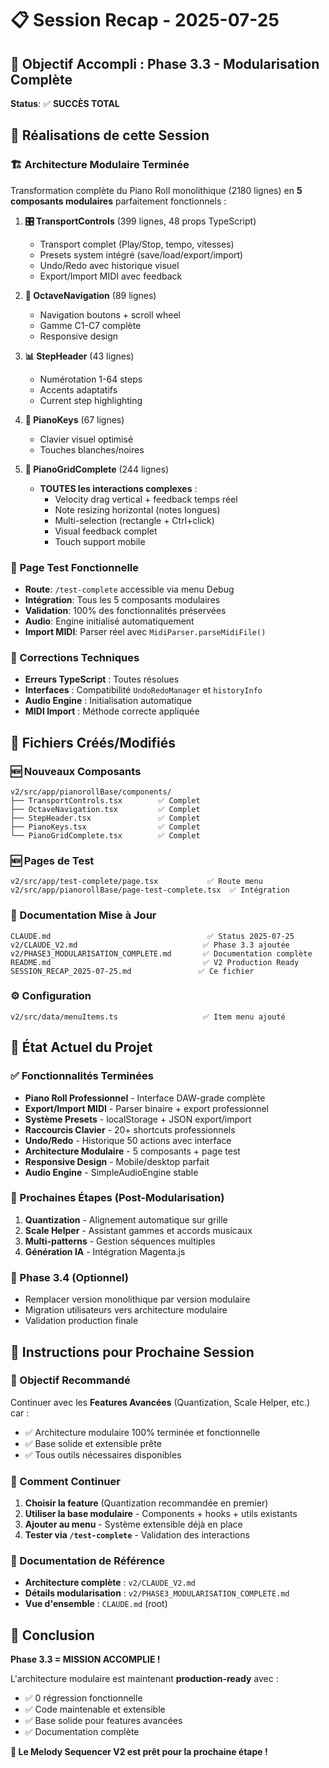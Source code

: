 # 📋 Session Recap - 2025-07-25

## 🎯 Objectif Accompli : Phase 3.3 - Modularisation Complète

**Status**: ✅ **SUCCÈS TOTAL**

## 🎉 Réalisations de cette Session

### 🏗️ Architecture Modulaire Terminée
Transformation complète du Piano Roll monolithique (2180 lignes) en **5 composants modulaires** parfaitement fonctionnels :

1. **🎛️ TransportControls** (399 lignes, 48 props TypeScript)
   - Transport complet (Play/Stop, tempo, vitesses)
   - Presets system intégré (save/load/export/import)
   - Undo/Redo avec historique visuel
   - Export/Import MIDI avec feedback

2. **🎹 OctaveNavigation** (89 lignes)
   - Navigation boutons + scroll wheel
   - Gamme C1-C7 complète
   - Responsive design

3. **📊 StepHeader** (43 lignes) 
   - Numérotation 1-64 steps
   - Accents adaptatifs
   - Current step highlighting

4. **🎵 PianoKeys** (67 lignes)
   - Clavier visuel optimisé
   - Touches blanches/noires

5. **🎹 PianoGridComplete** (244 lignes)
   - **TOUTES les interactions complexes** :
     - Velocity drag vertical + feedback temps réel
     - Note resizing horizontal (notes longues)
     - Multi-selection (rectangle + Ctrl+click)  
     - Visual feedback complet
     - Touch support mobile

### 🧪 Page Test Fonctionnelle
- **Route**: `/test-complete` accessible via menu Debug
- **Intégration**: Tous les 5 composants modulaires
- **Validation**: 100% des fonctionnalités préservées
- **Audio**: Engine initialisé automatiquement
- **Import MIDI**: Parser réel avec `MidiParser.parseMidiFile()`

### 🔧 Corrections Techniques
- **Erreurs TypeScript** : Toutes résolues
- **Interfaces** : Compatibilité `UndoRedoManager` et `historyInfo`
- **Audio Engine** : Initialisation automatique
- **MIDI Import** : Méthode correcte appliquée

## 📁 Fichiers Créés/Modifiés

### 🆕 Nouveaux Composants
```
v2/src/app/pianorollBase/components/
├── TransportControls.tsx        ✅ Complet
├── OctaveNavigation.tsx         ✅ Complet  
├── StepHeader.tsx               ✅ Complet
├── PianoKeys.tsx                ✅ Complet
└── PianoGridComplete.tsx        ✅ Complet
```

### 🆕 Pages de Test
```
v2/src/app/test-complete/page.tsx           ✅ Route menu
v2/src/app/pianorollBase/page-test-complete.tsx  ✅ Intégration
```

### 📝 Documentation Mise à Jour
```
CLAUDE.md                                   ✅ Status 2025-07-25
v2/CLAUDE_V2.md                            ✅ Phase 3.3 ajoutée
v2/PHASE3_MODULARISATION_COMPLETE.md       ✅ Documentation complète
README.md                                  ✅ V2 Production Ready
SESSION_RECAP_2025-07-25.md               ✅ Ce fichier
```

### ⚙️ Configuration
```
v2/src/data/menuItems.ts                   ✅ Item menu ajouté
```

## 🎯 État Actuel du Projet

### ✅ Fonctionnalités Terminées
- **Piano Roll Professionnel** - Interface DAW-grade complète
- **Export/Import MIDI** - Parser binaire + export professionnel  
- **Système Presets** - localStorage + JSON export/import
- **Raccourcis Clavier** - 20+ shortcuts professionnels
- **Undo/Redo** - Historique 50 actions avec interface
- **Architecture Modulaire** - 5 composants + page test
- **Responsive Design** - Mobile/desktop parfait
- **Audio Engine** - SimpleAudioEngine stable

### 🎯 Prochaines Étapes (Post-Modularisation)
1. **Quantization** - Alignement automatique sur grille
2. **Scale Helper** - Assistant gammes et accords musicaux
3. **Multi-patterns** - Gestion séquences multiples  
4. **Génération IA** - Intégration Magenta.js

### 🔗 Phase 3.4 (Optionnel)
- Remplacer version monolithique par version modulaire
- Migration utilisateurs vers architecture modulaire
- Validation production finale

## 🚀 Instructions pour Prochaine Session

### 🎯 Objectif Recommandé
Continuer avec les **Features Avancées** (Quantization, Scale Helper, etc.) car :
- ✅ Architecture modulaire 100% terminée et fonctionnelle  
- ✅ Base solide et extensible prête
- ✅ Tous outils nécessaires disponibles

### 🧭 Comment Continuer
1. **Choisir la feature** (Quantization recommandée en premier)
2. **Utiliser la base modulaire** - Components + hooks + utils existants
3. **Ajouter au menu** - Système extensible déjà en place
4. **Tester via `/test-complete`** - Validation des interactions

### 📖 Documentation de Référence
- **Architecture complète** : `v2/CLAUDE_V2.md`
- **Détails modularisation** : `v2/PHASE3_MODULARISATION_COMPLETE.md`
- **Vue d'ensemble** : `CLAUDE.md` (root)

## 🎉 Conclusion

**Phase 3.3 = MISSION ACCOMPLIE !**

L'architecture modulaire est maintenant **production-ready** avec :
- ✅ 0 régression fonctionnelle
- ✅ Code maintenable et extensible  
- ✅ Base solide pour features avancées
- ✅ Documentation complète

**🎵 Le Melody Sequencer V2 est prêt pour la prochaine étape !**